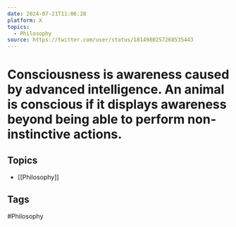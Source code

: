 ```yaml
---
date: 2024-07-21T11:06:28
platform: X
topics:
  - Philosophy
source: https://twitter.com/user/status/1814980257268535443
---
```

# Consciousness is awareness caused by advanced intelligence. An animal is conscious if it displays awareness beyond being able to perform non-instinctive actions.

## Topics
- [[Philosophy]]

## Tags
#Philosophy